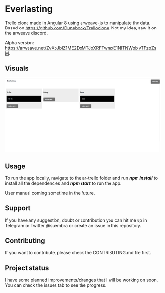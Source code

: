 # Everlasting

Trello clone made in Angular 8 using arweave-js to manipulate the data. Based on https://github.com/Dunebook/Trelloclone. Not my idea, saw it on the arweave discord.

Alpha version: https://arweave.net/ZvXbJblZ1ME2DxMTJoXRFTwmxE1NITNWpbIvTFzpZsM.

## Visuals

![screenshot](screenshot1.PNG)

## Usage

To run the app locally, navigate to the ar-trello folder and run _**npm install**_ to install all the dependencies and **_npm start_** to run the app.

User manual coming sometime in the future.

## Support

If you have any suggestion, doubt or contribution you can hit me up in Telegram or Twitter @suembra or create an issue in this repository.

## Contributing

If you want to contribute, please check the CONTRIBUTING.md file first.

## Project status

I have some planned improvements/changes that I will be working on soon. You can check the issues tab to see the progress.
